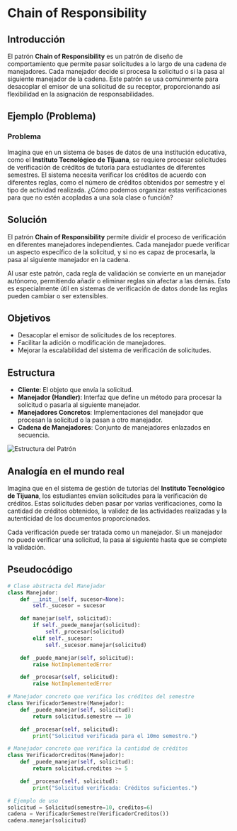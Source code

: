 # Chain of Responsibility

## Introducción

El patrón **Chain of Responsibility** es un patrón de diseño de comportamiento que permite pasar solicitudes a lo largo de una cadena de manejadores. Cada manejador decide si procesa la solicitud o si la pasa al siguiente manejador de la cadena. Este patrón se usa comúnmente para desacoplar el emisor de una solicitud de su receptor, proporcionando así flexibilidad en la asignación de responsabilidades.

## Ejemplo (Problema)

### Problema
Imagina que en un sistema de bases de datos de una institución educativa, como el **Instituto Tecnológico de Tijuana**, se requiere procesar solicitudes de verificación de créditos de tutoría para estudiantes de diferentes semestres. El sistema necesita verificar los créditos de acuerdo con diferentes reglas, como el número de créditos obtenidos por semestre y el tipo de actividad realizada. ¿Cómo podemos organizar estas verificaciones para que no estén acopladas a una sola clase o función?

## Solución

El patrón **Chain of Responsibility** permite dividir el proceso de verificación en diferentes manejadores independientes. Cada manejador puede verificar un aspecto específico de la solicitud, y si no es capaz de procesarla, la pasa al siguiente manejador en la cadena.

Al usar este patrón, cada regla de validación se convierte en un manejador autónomo, permitiendo añadir o eliminar reglas sin afectar a las demás. Esto es especialmente útil en sistemas de verificación de datos donde las reglas pueden cambiar o ser extensibles.

## Objetivos

- Desacoplar el emisor de solicitudes de los receptores.
- Facilitar la adición o modificación de manejadores.
- Mejorar la escalabilidad del sistema de verificación de solicitudes.

## Estructura

- **Cliente**: El objeto que envía la solicitud.
- **Manejador (Handler)**: Interfaz que define un método para procesar la solicitud o pasarla al siguiente manejador.
- **Manejadores Concretos**: Implementaciones del manejador que procesan la solicitud o la pasan a otro manejador.
- **Cadena de Manejadores**: Conjunto de manejadores enlazados en secuencia.

![Estructura del Patrón](https://upload.wikimedia.org/wikipedia/commons/7/76/CoR_UML_class_diagram.svg)

## Analogía en el mundo real

Imagina que en el sistema de gestión de tutorías del **Instituto Tecnológico de Tijuana**, los estudiantes envían solicitudes para la verificación de créditos. Estas solicitudes deben pasar por varias verificaciones, como la cantidad de créditos obtenidos, la validez de las actividades realizadas y la autenticidad de los documentos proporcionados.

Cada verificación puede ser tratada como un manejador. Si un manejador no puede verificar una solicitud, la pasa al siguiente hasta que se complete la validación.

## Pseudocódigo

```python
# Clase abstracta del Manejador
class Manejador:
    def __init__(self, sucesor=None):
        self._sucesor = sucesor

    def manejar(self, solicitud):
        if self._puede_manejar(solicitud):
            self._procesar(solicitud)
        elif self._sucesor:
            self._sucesor.manejar(solicitud)

    def _puede_manejar(self, solicitud):
        raise NotImplementedError

    def _procesar(self, solicitud):
        raise NotImplementedError

# Manejador concreto que verifica los créditos del semestre
class VerificadorSemestre(Manejador):
    def _puede_manejar(self, solicitud):
        return solicitud.semestre == 10

    def _procesar(self, solicitud):
        print("Solicitud verificada para el 10mo semestre.")

# Manejador concreto que verifica la cantidad de créditos
class VerificadorCreditos(Manejador):
    def _puede_manejar(self, solicitud):
        return solicitud.creditos >= 5

    def _procesar(self, solicitud):
        print("Solicitud verificada: Créditos suficientes.")

# Ejemplo de uso
solicitud = Solicitud(semestre=10, creditos=6)
cadena = VerificadorSemestre(VerificadorCreditos())
cadena.manejar(solicitud)
